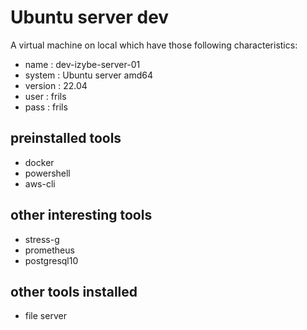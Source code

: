 # Ubuntu server dev
A virtual machine on local which have those following characteristics:
* name : dev-izybe-server-01
* system : Ubuntu server amd64
* version : 22.04
* user : frils
* pass : frils
## preinstalled tools
* docker
* powershell
* aws-cli
## other interesting tools
* stress-g
* prometheus
* postgresql10
## other tools installed
* file server
